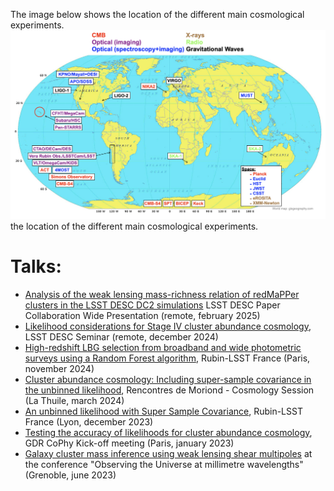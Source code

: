 The image below shows the location of the different main cosmological experiments.
[![View Image](https://raw.githubusercontent.com/payerne/payerne.github.io/main/images/cosmo_experiment_map.png)](https://example.com) the location of the different main cosmological experiments.

# Talks:
- [Analysis of the weak lensing mass-richness relation of redMaPPer clusters in the LSST DESC DC2 simulations](https://payerne.github.io/talks/DESC_CL_DC2_paper_CWP.pdf) LSST DESC Paper Collaboration Wide Presentation (remote, february 2025)
- [Likelihood considerations for Stage IV cluster abundance cosmology](https://payerne.github.io/talks/desc_seminar2024.pdf), LSST DESC Seminar (remote, december 2024)
- [High-redshift LBG selection from broadband and wide photometric surveys using a Random Forest algorithm](https://payerne.github.io/talks/rubin_lsst_france2023.pdf), Rubin-LSST France (Paris, november 2024)
- [Cluster abundance cosmology:
Including super-sample covariance in the unbinned likelihood](https://payerne.github.io/talks/poster.pdf), Rencontres de Moriond - Cosmology Session (La Thuile, march 2024)
- [An unbinned likelihood with Super Sample Covariance](https://payerne.github.io/talks/CPayerne_RubinLSST.pdf), Rubin-LSST France (Lyon, december 2023)
- [Testing the accuracy of likelihoods for cluster abundance cosmology](https://payerne.github.io/talks/kickoff_gdr.pdf), GDR CoPhy Kick-off meeting (Paris, january 2023)
- [Galaxy cluster mass inference using weak lensing shear multipoles](https://payerne.github.io/talks/CPayerne2023_mmUniverse.pdf) at the conference "Observing the Universe at millimetre wavelengths" (Grenoble, june 2023)
